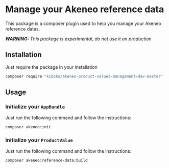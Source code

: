 Manage your Akeneo reference data
=====

This package is a composer plugin used to help you manage your Akeneo reference datas.

*__WARNING:__ This package is experimental, do not use it on production*

## Installation

Just require the package in your installation

```bash
composer require "kiboko/akeneo-product-values-management=dev-master"
```

## Usage

### Initialize your `AppBundle`

Just run the following command and follow the instructions:

```bash
composer akeneo:init
```

### Initialize your `ProductValue`

Just run the following command and follow the instructions:

```bash
composer akeneo:reference-data:build
```
